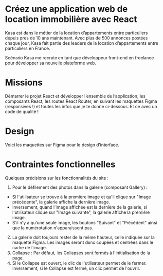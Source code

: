 # Créez une application web de location immobilière avec React
Kasa est dans le métier de la location d’appartements entre particuliers depuis près de 10 ans maintenant. Avec plus de 500 annonces postées chaque jour, Kasa fait partie des leaders de la location d’appartements entre particuliers en France.

Scénario
Kasa me recrute en tant que développeur front-end en freelance pour développer sa nouvelle plateforme web.

# Missions
Démarrer le projet React et développer l’ensemble de l’application, les composants React, les routes React Router, en suivant les maquettes Figma (responsives !) et toutes les infos que je te donne ci-dessous. Et ce avec un code de qualité !

# Design
Voici les maquettes sur Figma pour le design d’interface.

# Contraintes fonctionnelles
Quelques précisions sur les fonctionnalités du site :
1. Pour le défilement des photos dans la galerie (composant Gallery) :
- Si l'utilisateur se trouve à la première image et qu'il clique sur "Image précédente", la galerie affiche la dernière image.
- Inversement, quand l'image affichée est la dernière de la galerie, si l'utilisateur clique sur "Image suivante", la galerie affiche la première image.
- S'il n'y a qu'une seule image, les boutons "Suivant" et "Précédent" ainsi que la numérotation n'apparaissent pas.
2. La galerie doit toujours rester de la même hauteur, celle indiquée sur la maquette Figma. Les images seront donc coupées et centrées dans le cadre de l’image.
3. Collapse : Par défaut, les Collapses sont fermés à l'initialisation de la page.
4. Si le Collapse est ouvert, le clic de l'utilisateur permet de le fermer.
Inversement, si le Collapse est fermé, un clic permet de l'ouvrir.
